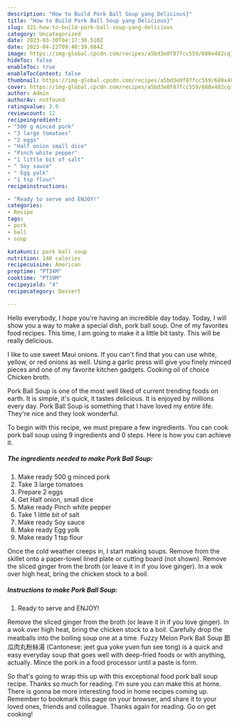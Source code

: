 ```yaml
---
description: "How to Build Pork Ball Soup yang Delicious}"
title: "How to Build Pork Ball Soup yang Delicious}"
slug: 321-how-to-build-pork-ball-soup-yang-delicious
category: Uncategorized
date: 2023-03-30T04:17:30.510Z
date: 2023-04-22T09:40:39.684Z
image: https://img-global.cpcdn.com/recipes/a5bd3e0f87fcc559/680x482cq70/pork-ball-soup-recipe-main-photo.jpg
hideToc: false
enableToc: true
enableTocContent: false
thumbnail: https://img-global.cpcdn.com/recipes/a5bd3e0f87fcc559/680x482cq70/pork-ball-soup-recipe-main-photo.jpg
cover: https://img-global.cpcdn.com/recipes/a5bd3e0f87fcc559/680x482cq70/pork-ball-soup-recipe-main-photo.jpg
author: Admin
authorAv: notfound
ratingvalue: 3.9
reviewcount: 12
recipeingredient:
- "500 g minced pork"
- "3 large tomatoes"
- "2 eggs"
- "Half onion small dice"
- "Pinch white pepper"
- "1 little bit of salt"
- " Soy sauce"
- " Egg yolk"
- "1 tsp flour"
recipeinstructions:

- "Ready to serve and ENJOY!"
categories:
- Recipe
tags:
- pork
- ball
- soup

katakunci: pork ball soup 
nutrition: 140 calories
recipecuisine: American
preptime: "PT34M"
cooktime: "PT39M"
recipeyield: "4"
recipecategory: Dessert

---
```



Hello everybody, I hope you're having an incredible day today. Today, I will show you a way to make a special dish, pork ball soup. One of my favorites food recipes. This time, I am going to make it a little bit tasty. This will be really delicious.

I like to use sweet Maui onions. If you can&#39;t find that you can use white, yellow, or red onions as well. Using a garlic press will give you finely minced pieces and one of my favorite kitchen gadgets. Cooking oil of choice Chicken broth.

Pork Ball Soup is one of the most well liked of current trending foods on earth. It is simple, it's quick, it tastes delicious. It is enjoyed by millions every day. Pork Ball Soup is something that I have loved my entire life. They're nice and they look wonderful.


To begin with this recipe, we must prepare a few ingredients. You can cook pork ball soup using 9 ingredients and 0 steps. Here is how you can achieve it.

<!--inarticleads1-->

##### The ingredients needed to make Pork Ball Soup:

1. Make ready 500 g minced pork
1. Take 3 large tomatoes
1. Prepare 2 eggs
1. Get Half onion, small dice
1. Make ready Pinch white pepper
1. Take 1 little bit of salt
1. Make ready  Soy sauce
1. Make ready  Egg yolk
1. Make ready 1 tsp flour


Once the cold weather creeps in, I start making soups. Remove from the skillet onto a paper-towel lined plate or cutting board (not shown). Remove the sliced ginger from the broth (or leave it in if you love ginger). In a wok over high heat, bring the chicken stock to a boil. 

<!--inarticleads2-->

##### Instructions to make Pork Ball Soup:


1. Ready to serve and ENJOY!

Remove the sliced ginger from the broth (or leave it in if you love ginger). In a wok over high heat, bring the chicken stock to a boil. Carefully drop the meatballs into the boiling soup one at a time. Fuzzy Melon Pork Ball Soup 節瓜肉丸粉絲湯 (Cantonese: jeet gua yoke yuen fun see tong) is a quick and easy everyday soup that goes well with deep-fried foods or with anything, actually. Mince the pork in a food processor until a paste is form. 

So that's going to wrap this up with this exceptional food pork ball soup recipe. Thanks so much for reading. I'm sure you can make this at home. There is gonna be more interesting food in home recipes coming up. Remember to bookmark this page on your browser, and share it to your loved ones, friends and colleague. Thanks again for reading. Go on get cooking!
